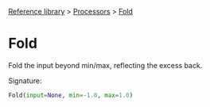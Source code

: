 [Reference library](../index.md) > [Processors](index.md) > [Fold](fold.md)

# Fold

Fold the input beyond min/max, reflecting the excess back.

Signature:
```python
Fold(input=None, min=-1.0, max=1.0)
```
